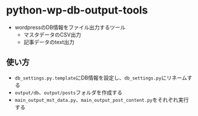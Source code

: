 # python-wp-db-output-tools
- wordpressのDB情報をファイル出力するツール
  - マスタデータのCSV出力
  - 記事データのtext出力

## 使い方
* <code>db_settings.py.template</code>にDB情報を設定し、<code>db_settings.py</code>にリネームする
* <code>output/db</code>、<code>output/posts</code>フォルダを作成する
* <code>main_output_mst_data.py</code>、<code>main_output_post_content.py</code>をそれぞれ実行する